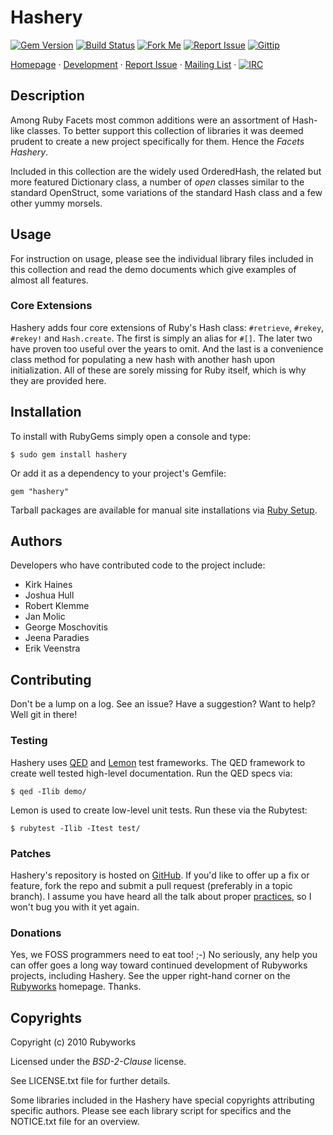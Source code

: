 # Hashery

[![Gem Version](http://img.shields.io/gem/v/hashery.svg?style=flat)](http://rubygems.org/gem/hashery)
[![Build Status](http://img.shields.io/travis/rubyworks/hashery.svg?style=flat)](http://travis-ci.org/rubyworks/hashery)
[![Fork Me](http://img.shields.io/badge/scm-github-blue.svg?style=flat)](http://github.com/rubyworks/hashery)
[![Report Issue](http://img.shields.io/github/issues/rubyworks/hashery.svg?style=flat)](http://github.com/rubyworks/hashery/issues)
[![Gittip](http://img.shields.io/badge/gittip-$1/wk-green.svg?style=flat)](https://www.gittip.com/on/github/rubyworks/)

[Homepage](http://rubyworks.github.com/hashery) &middot;
[Development](http://github.com/rubyworks/hashery) &middot;
[Report Issue](http://github.com/rubyworks/hashery/issues) &middot;
[Mailing List](http://googlegroups.com/group.rubyworks-mailinglist) &middot;
[![IRC](https://kiwiirc.com/buttons/irc.freenode.net/rubyworks.png)](https://kiwiirc.com/client/irc.freenode.net/?nick=user1|?#rubyworks)


## Description

Among Ruby Facets most common additions were an assortment
of Hash-like classes. To better support this collection
of libraries it was deemed prudent to create a new project
specifically for them. Hence the *Facets Hashery*.

Included in this collection are the widely used OrderedHash, 
the related but more featured Dictionary class, a number
of _open_ classes similar to the standard OpenStruct, 
some variations of the standard Hash class and a few
other yummy morsels.


## Usage

For instruction on usage, please see the individual library files
included in this collection and read the demo documents which give
examples of almost all features.


### Core Extensions

Hashery adds four core extensions of Ruby's Hash class: `#retrieve`,
`#rekey`, `#rekey!` and `Hash.create`. The first is simply an alias
for `#[]`. The later two have proven too useful over the years to
omit. And the last is a convenience class method for populating
a new hash with another hash upon initialization. All of these are
sorely missing for Ruby itself, which is why they are provided here.


## Installation

To install with RubyGems simply open a console and type:

    $ sudo gem install hashery

Or add it as a dependency to your project's Gemfile:

    gem "hashery"

Tarball packages are available for manual site installations
via [Ruby Setup](http://rubyworks.github.com/setup).


## Authors

Developers who have contributed code to the project include:

* Kirk Haines
* Joshua Hull
* Robert Klemme
* Jan Molic
* George Moschovitis
* Jeena Paradies
* Erik Veenstra


## Contributing

Don't be a lump on a log. See an issue? Have a suggestion? Want to help?
Well git in there!

### Testing

Hashery uses [QED](http://rubyworks.github.com/qed) and
[Lemon](http://rubyworks.github.com/lemon) test frameworks.
The QED framework to create well tested high-level documentation.
Run the QED specs via:

    $ qed -Ilib demo/

Lemon is used to create low-level unit tests. Run these via the Rubytest:

    $ rubytest -Ilib -Itest test/

### Patches

Hashery's repository is hosted on [GitHub](http://github.com/rubyworks/hashery).
If you'd like to offer up a fix or feature, fork the repo and submit a pull
request (preferably in a topic branch). I assume you have heard
all the talk about proper [practices](http://learn.github.com/p/intro.html),
so I won't bug you with it yet again.

### Donations

Yes, we FOSS programmers need to eat too! ;-) No seriously, any help you can
offer goes a long way toward continued development of Rubyworks projects,
including Hashery. See the upper right-hand corner on the
[Rubyworks](http://rubyworks.github.com) homepage. Thanks.


## Copyrights

Copyright (c) 2010 Rubyworks

Licensed under the *BSD-2-Clause* license.

See LICENSE.txt file for further details.

Some libraries included in the Hashery have special copyrights
attributing specific authors. Please see each library script for
specifics and the NOTICE.txt file for an overview.


